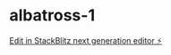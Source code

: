 # albatross-1

[Edit in StackBlitz next generation editor ⚡️](https://stackblitz.com/~/github.com/ShakeAndWiggle20/albatross-1)